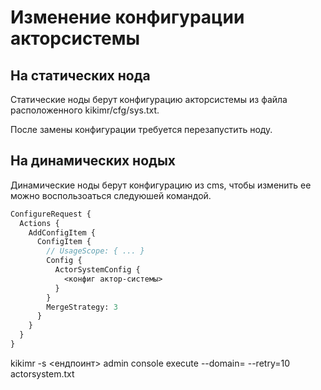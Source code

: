 

# Изменение конфигурации акторсистемы

## На статических нода

Статические ноды берут конфигурацию акторсистемы из файла расположенного kikimr/cfg/sys.txt.

После замены конфигурации требуется перезапустить ноду.

## На динамических нодых

Динамические ноды берут конфигурацию из cms, чтобы изменить ее можно воспользоаться следуюшей командой.

```proto
ConfigureRequest {
  Actions {
    AddConfigItem {
      ConfigItem {
        // UsageScope: { ... }
        Config {
          ActorSystemConfig {
            <конфиг актор-системы>
          }  
        }
        MergeStrategy: 3
      }
    }
  }
}

```
kikimr -s <ендпоинт> admin console execute --domain=<domain> --retry=10 actorsystem.txt
```
